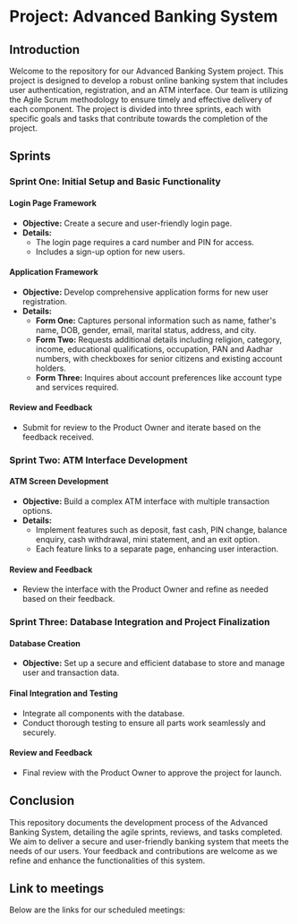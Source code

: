 # Project: Advanced Banking System

## Introduction
Welcome to the repository for our Advanced Banking System project. This project is designed to develop a robust online banking system that includes user authentication, registration, and an ATM interface. Our team is utilizing the Agile Scrum methodology to ensure timely and effective delivery of each component. The project is divided into three sprints, each with specific goals and tasks that contribute towards the completion of the project.

## Sprints

### Sprint One: Initial Setup and Basic Functionality

#### Login Page Framework
- **Objective:** Create a secure and user-friendly login page.
- **Details:**
  - The login page requires a card number and PIN for access.
  - Includes a sign-up option for new users.

#### Application Framework
- **Objective:** Develop comprehensive application forms for new user registration.
- **Details:**
  - **Form One:** Captures personal information such as name, father's name, DOB, gender, email, marital status, address, and city.
  - **Form Two:** Requests additional details including religion, category, income, educational qualifications, occupation, PAN and Aadhar numbers, with checkboxes for senior citizens and existing account holders.
  - **Form Three:** Inquires about account preferences like account type and services required.

#### Review and Feedback
- Submit for review to the Product Owner and iterate based on the feedback received.

### Sprint Two: ATM Interface Development

#### ATM Screen Development
- **Objective:** Build a complex ATM interface with multiple transaction options.
- **Details:**
  - Implement features such as deposit, fast cash, PIN change, balance enquiry, cash withdrawal, mini statement, and an exit option.
  - Each feature links to a separate page, enhancing user interaction.

#### Review and Feedback
- Review the interface with the Product Owner and refine as needed based on their feedback.

### Sprint Three: Database Integration and Project Finalization

#### Database Creation
- **Objective:** Set up a secure and efficient database to store and manage user and transaction data.
  
#### Final Integration and Testing
- Integrate all components with the database.
- Conduct thorough testing to ensure all parts work seamlessly and securely.

#### Review and Feedback
- Final review with the Product Owner to approve the project for launch.

## Conclusion
This repository documents the development process of the Advanced Banking System, detailing the agile sprints, reviews, and tasks completed. We aim to deliver a secure and user-friendly banking system that meets the needs of our users. Your feedback and contributions are welcome as we refine and enhance the functionalities of this system.

## Link to meetings 
Below are the links for our scheduled meetings:
